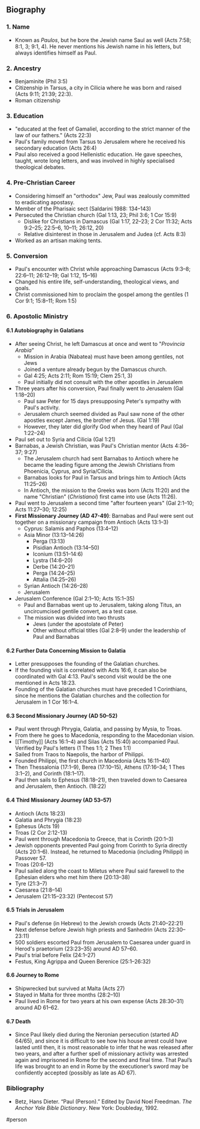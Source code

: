 ## Biography

### 1. Name 
- Known as *Paulos*, but he bore the Jewish name Saul as well (Acts 7:58; 8:1, 3; 9:1, 4). He never mentions his Jewish name in his letters, but always identifies himself as Paul.
### 2. Ancestry
- Benjaminite (Phil 3:5)
- Citizenship in Tarsus, a city in Cilicia where he was born and raised (Acts 9:11; 21:39; 22:3).
- Roman citizenship
### 3. Education
- "educated at the feet of Gamaliel, according to the strict manner of the law of our fathers." (Acts 22:3)
- Paul's family moved from Tarsus to Jerusalem where he received his secondary education (Acts 26:4)
- Paul also received a good Hellenistic education. He gave speeches, taught, wrote long letters, and was involved in highly specialised theological debates.
### 4. Pre-Christian Career
- Considering himself an "orthodox" Jew, Paul was zealously committed to eradicating apostasy. 
- Member of the Pharisaic sect (Saldarini 1988: 134–143)
- Persecuted the Christian church (Gal 1:13, 23; Phil 3:6; 1 Cor 15:9)
	- Dislike for Christians in Damascus (Gal 1:17, 22–23; 2 Cor 11:32; Acts 9:2–25; 22:5–6, 10–11; 26:12, 20)
	- Relative disinterest in those in Jerusalem and Judea (cf. Acts 8:3)
- Worked as an artisan making tents.
### 5. Conversion
- Paul's encounter with Christ while approaching Damascus (Acts 9:3–8; 22:6–11; 26:12–19; Gal 1:12, 15–16)
- Changed his entire life, self-understanding, theological views, and goals.
- Christ commissioned him to proclaim the gospel among the gentiles (1 Cor 9:1; 15:8–11; Rom 1:5)
### 6. Apostolic Ministry
#### 6.1 Autobiography in Galatians
- After seeing Christ, he left Damascus at once and went to "*Provincia Arabia*"
	- Mission in Arabia (Nabatea) must have been among gentiles, not Jews
	- Joined a venture already begun by the Damascus church.
	- Gal 4:25; Acts 2:11; Rom 15:19; Clem 25:1, 3)
	- Paul initially did not consult with the other apostles in Jerusalem
- Three years after his conversion, Paul finally went to Jerusalem (Gal 1:18–20)
	- Paul saw Peter for 15 days presupposing Peter's sympathy with Paul's activity.
	- Jerusalem church seemed divided as Paul saw none of the other apostles except James, the brother of Jesus. (Gal 1:19)
	- However, they later did glorify God when they heard of Paul (Gal 1:22–24)
- Paul set out to Syria and Cilicia (Gal 1:21)
- Barnabas, a Jewish Christian, was Paul's Christian mentor (Acts 4:36–37; 9:27)
	- The Jerusalem church had sent Barnabas to Antioch where he became the leading figure among the Jewish Christians from Phoenicia, Cyprus, and Syria/Cilicia.
	- Barnabas looks for Paul in Tarsus and brings him to Antioch (Acts 11:25–26)
	- In Antioch, the mission to the Greeks was born (Acts 11:20) and the name "Christian" (*Christianoi*) first came into use (Acts 11:26).
- Paul went to Jerusalem a second time "after fourteen years" (Gal 2:1–10; Acts 11:27–30; 12:25)
- **First Missionary Journey (AD 47-49)**: Barnabas and Paul were sent out together on a missionary campaign from Antioch (Acts 13:1–3)
	- Cyprus: Salamis and Paphos (13:4–12)
	- Asia Minor (13:13–14:26)
		- Perga (13:13)
		- Pisidian Antioch (13:14–50)
		- Iconium (13:51–14:6)
		- Lystra (14:6–20)
		- Derbe (14:20–21)
		- Perga (14:24–25)
		- Attalia (14:25–26)
	- Syrian Antioch (14:26–28)
	- Jerusalem 
- Jerusalem Conference (Gal 2:1–10; Acts 15:1–35)
	- Paul and Barnabas went up to Jerusalem, taking along Titus, an uncircumcised gentile convert, as a test case.
	- The mission was divided into two thrusts
		- Jews (under the apostolate of Peter)
		- Other without official titles (Gal 2:8–9) under the leadership of Paul and Barnabas
#### 6.2 Further Data Concerning Mission to Galatia
- Letter presupposes the founding of the Galatian churches.
- If the founding visit is correlated with Acts 16:6, it can also be coordinated with Gal 4:13. Paul's second visit would be the one mentioned in Acts 18:23.
- Founding of the Galatian churches must have preceded 1 Corinthians, since he mentions the Galatian churches and the collection for Jerusalem in 1 Cor 16:1–4.
#### 6.3 Second Missionary Journey (AD 50–52)
- Paul went through Phrygia, Galatia, and passing by Mysia, to Troas. 
- From there he goes to Macedonia, responding to the Macedonian vision.
- [[Timothy]] (Acts 16:1–4) and Silas (Acts 15:40) accompanied Paul. Verified by Paul's letters (1 Thes 1:1; 2 Thes 1:1)
- Sailed from Traos to Naepolis, the harbor of Philippi.
- Founded Philippi, the first church in Macedonia (Acts 16:11–40)
- Then Thessalonia (17:1–9), Berea (17:10–15), Athens (17:16–34; 1 Thes 3:1–2), and Corinth (18:1–17). 
- Paul then sails to Ephesus (18:18–21), then traveled down to Caesarea and Jerusalem, then Antioch. (18:22)
#### 6.4 Third Missionary Journey (AD 53–57)
- Antioch (Acts 18:23)
- Galatia and Phrygia (18:23)
- Ephesus (Acts 19)
- Troas (2 Cor 2:12-13)
- Paul went through Macedonia to Greece, that is Corinth (20:1–3)
- Jewish opponents prevented Paul going from Corinth to Syria directly (Acts 20:1–6). Instead, he returned to Macedonia (including Philippi) in Passover 57.
- Troas (20:6–12) 
- Paul sailed along the coast to Miletus where Paul said farewell to the Ephesian elders who met him there (20:13–38)
- Tyre (21:3–7)
- Caesarea (21:8–14)
- Jerusalem (21:15–23:32) (Pentecost 57)
#### 6.5 Trials in Jerusalem
- Paul's defense (in Hebrew) to the Jewish crowds (Acts 21:40–22:21)
- Next defense before Jewish high priests and Sanhedrin (Acts 22:30–23:11)
- 500 soldiers escorted Paul from Jerusalem to Caesarea under guard in Herod's praetorium (23:23–35) around AD 57–60.
- Paul's trial before Felix (24:1–27)
- Festus, King Agrippa and Queen Berenice (25:1–26:32)
#### 6.6 Journey to Rome
- Shipwrecked but survived at Malta (Acts 27)
- Stayed in Malta for three months (28:2–10)
- Paul lived in Rome for two years at his own expense (Acts 28:30–31) around AD 61–62.
#### 6.7 Death
- Since Paul likely died during the Neronian persecution (started AD 64/65), and since it is difficult to see how his house arrest could have lasted until then, it is most reasonable to infer that he was released after two years, and after a further spell of missionary activity was arrested again and imprisoned in Rome for the second and final time. That Paul’s life was brought to an end in Rome by the executioner’s sword may be confidently accepted (possibly as late as AD 67).

### Bibliography
- Betz, Hans Dieter. “Paul (Person).” Edited by David Noel Freedman. _The Anchor Yale Bible Dictionary_. New York: Doubleday, 1992.

#person
